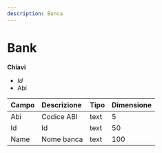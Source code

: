 ```yaml
---
description: Banca
---
```

# Bank

**Chiavi**

- *Id*
- Abi

| Campo | Descrizione | Tipo | Dimensione | 
| :--- | :--- | :--- | :--- |
| Abi | Codice ABI | text | 5 |
| Id | Id | text | 50 |
| Name | Nome banca | text | 100 |


